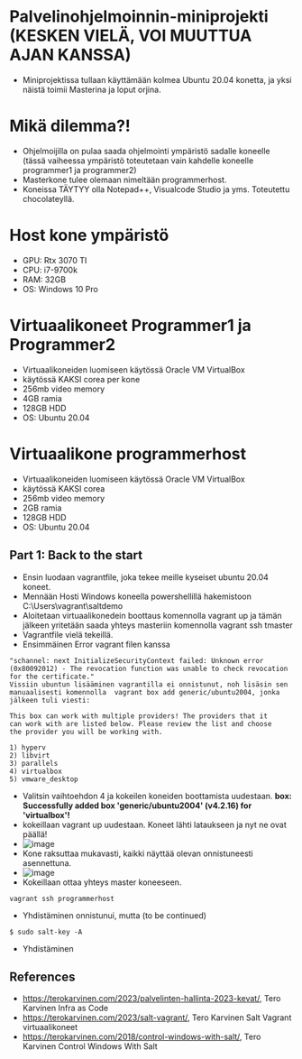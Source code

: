 # Palvelinohjelmoinnin-miniprojekti (KESKEN VIELÄ, VOI MUUTTUA AJAN KANSSA) 
- Miniprojektissa tullaan käyttämään kolmea Ubuntu 20.04 konetta, ja yksi näistä toimii Masterina ja loput orjina.

# Mikä dilemma?!
- Ohjelmoijilla on pulaa saada ohjelmointi ympäristö sadalle koneelle (tässä vaiheessa ympäristö toteutetaan vain kahdelle koneelle programmer1 ja programmer2) 
- Masterkone tulee olemaan nimeltään programmerhost.
- Koneissa TÄYTYY olla Notepad++, Visualcode Studio ja yms. Toteutettu chocolateyllä. 


# Host kone ympäristö
- GPU: Rtx 3070 TI
- CPU: i7-9700k 
- RAM: 32GB
- OS: Windows 10 Pro 

# Virtuaalikoneet Programmer1 ja Programmer2
- Virtuaalikoneiden luomiseen käytössä Oracle VM VirtualBox
- käytössä KAKSI corea per kone
- 256mb video memory
- 4GB ramia
- 128GB HDD
- OS: Ubuntu 20.04

# Virtuaalikone programmerhost
- Virtuaalikoneiden luomiseen käytössä Oracle VM VirtualBox
- käytössä KAKSI corea
- 256mb video memory
- 2GB ramia
- 128GB HDD
- OS: Ubuntu 20.04

## Part 1: Back to the start
- Ensin luodaan vagrantfile, joka tekee meille kyseiset ubuntu 20.04 koneet.
- Mennään Hosti Windows koneella powershellillä hakemistoon C:\Users\vagrant\saltdemo
- Aloitetaan virtuaalikonedein boottaus komennolla vagrant up ja tämän jälkeen yritetään saada yhteys masteriin komennolla vagrant ssh tmaster
- Vagrantfile vielä tekeillä. 
- Ensimmäinen Error vagrant filen kanssa
```
"schannel: next InitializeSecurityContext failed: Unknown error (0x80092012) - The revocation function was unable to check revocation for the certificate."
Vissiin ubuntun lisääminen vagrantilla ei onnistunut, noh lisäsin sen manuaalisesti komennolla  vagrant box add generic/ubuntu2004, jonka jälkeen tuli viesti:

```

```
This box can work with multiple providers! The providers that it
can work with are listed below. Please review the list and choose
the provider you will be working with.

1) hyperv
2) libvirt
3) parallels
4) virtualbox
5) vmware_desktop
```

- Valitsin vaihtoehdon 4 ja kokeilen koneiden boottamista uudestaan.  **box: Successfully added box 'generic/ubuntu2004' (v4.2.16) for 'virtualbox'!**
- kokeillaan vagrant up uudestaan. Koneet lähti lataukseen ja nyt ne ovat päällä!
- ![image](https://github.com/DiviXe/Palvelinohjelmoinnin-miniprojekti/assets/105793201/3a0d8ceb-4c4b-4666-a648-ffa95007b136)
- Kone raksuttaa mukavasti, kaikki näyttää olevan onnistuneesti asennettuna.
- ![image](https://github.com/DiviXe/Palvelinohjelmoinnin-miniprojekti/assets/105793201/773d82ab-b6c4-4d51-99f7-36a36d1764ce)
- Kokeillaan ottaa yhteys master koneeseen.
```
vagrant ssh programmerhost
```
- Yhdistäminen onnistunui, mutta (to be continued)
```
$ sudo salt-key -A
```
- Yhdistäminen 




## References
- https://terokarvinen.com/2023/palvelinten-hallinta-2023-kevat/, Tero Karvinen  Infra as Code
- https://terokarvinen.com/2023/salt-vagrant/, Tero Karvinen Salt Vagrant virtuaalikoneet
- https://terokarvinen.com/2018/control-windows-with-salt/, Tero Karvinen Control Windows With Salt
